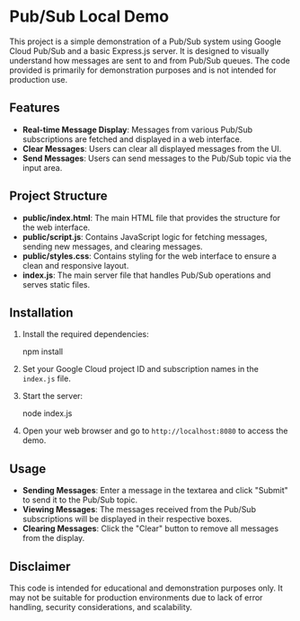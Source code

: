 # Pub/Sub Local Demo

This project is a simple demonstration of a Pub/Sub system using Google Cloud
Pub/Sub and a basic Express.js server. It is designed to visually understand how
messages are sent to and from Pub/Sub queues. The code provided is primarily for
demonstration purposes and is not intended for production use.

## Features

*   **Real-time Message Display**: Messages from various Pub/Sub subscriptions
are fetched and displayed in a web interface.
*   **Clear Messages**: Users can clear all displayed messages from the UI.
*   **Send Messages**: Users can send messages to the Pub/Sub topic via the
input area.

## Project Structure

*   **public/index.html**: The main HTML file that provides the structure for
the web interface.
*   **public/script.js**: Contains JavaScript logic for fetching messages,
sending new messages, and clearing messages.
*   **public/styles.css**: Contains styling for the web interface to ensure a
clean and responsive layout.
*   **index.js**: The main server file that handles Pub/Sub operations and
serves static files.

## Installation

1.  Install the required dependencies:

      npm install

2.  Set your Google Cloud project ID and subscription names in the `index.js` file.

3.  Start the server:

      node index.js

4.  Open your web browser and go to `http://localhost:8080` to access the demo.

## Usage

*   **Sending Messages**: Enter a message in the textarea and click "Submit" to
send it to the Pub/Sub topic.
*   **Viewing Messages**: The messages received from the Pub/Sub subscriptions
will be displayed in their respective boxes.
*   **Clearing Messages**: Click the "Clear" button to remove all messages from
the display.

## Disclaimer

This code is intended for educational and demonstration purposes only. It may
not be suitable for production environments due to lack of error handling,
security considerations, and scalability.
